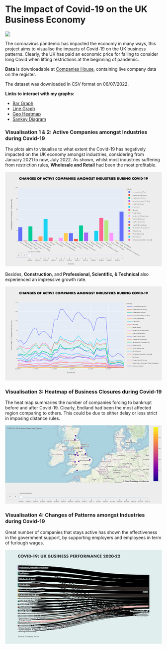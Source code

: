 # The Impact of Covid-19 on the UK Business Economy

<img src="https://blog.yelp.com/wp-content/uploads/2020/04/Generic-COVID-Banner.png" align="center" width="500"/></a>

The coronavirus pandemic has impacted the economy in many ways, this project aims to visualise the impacts of Covid-19 on the UK business patterns. Clearly, the UK has paid an economic price for failing to consider long Covid when lifting restrictions at the beginning of pandemic.

**Data** is downloadable at [Companies House](http://download.companieshouse.gov.uk/en_output.html), containing live company data on the register.

The dataset was downloaded in CSV format on 06/07/2022.

**Links to interact with my graphs:**

 - [Bar Graph](https://vytknguyen.github.io/Covid-19-on-UK-Business-Economy/Bar-Active-Companies-Covid-19.html)
 - [Line Graph](https://vytknguyen.github.io/Covid-19-on-UK-Business-Economy/Lines-Active-Companies-During-Covid-19-Line.html)
 - [Geo Heatmap](https://vytknguyen.github.io/Covid-19-on-UK-Business-Economy/GeoHeatmap-UK-Business-Closures-Covid-19.html)
 - [Sankey Diagram](https://vytknguyen.github.io/Covid-19-on-UK-Business-Economy/Diagram-UK-Industry-Performance-Covid19.html)


### Visualisation 1 & 2: Active Companies amongst Industries during Covid-19 

The plots aim  to visualise to what extent the Covid-19 has negatively impacted on the UK economy amongst industries, considering from January 2021 to now, July 2022. As shown, whilst most industries suffering from restriction rules, **Wholesale and Retail** had been the most profitable.

<img src="https://github.com/vytknguyen/Covid-19-on-UK-Business-Economy/blob/main/docs/Bar-Active-Companies-Covid-19.png?raw=true"/></a>

Besides, **Construction**, and **Professional, Scientific, & Technical** also experienced an impressive growth rate.

<img src="https://github.com/vytknguyen/Covid-19-on-UK-Business-Economy/blob/main/docs/Lines-Active-Companies-During-Covid-19-Line.png?raw=true"/></a>


### Visualisation 3: Heatmap of Business Closures during Covid-19 

The heat map summaries the number of companies forcing to bankrupt before and after Covid-19. Clearly, Endland had been the most affected region comparing to others. This could be due to either delay or less strict in imposing distance rules.

<img src="https://github.com/vytknguyen/Covid-19-on-UK-Business-Economy/blob/main/docs/GeoHeatmap-UK-Business-Closures-Covid-19.png?raw=true"/></a>


### Visualisation 4: Changes of Patterns amongst Industries during Covid-19 

Great number of companies that stays active has shown the effectiveness in the government support, by supporting employers and employees in term of furlough wages.

<img src="https://github.com/vytknguyen/Covid-19-on-UK-Business-Economy/blob/main/docs/Diargam-UK-Industry-Performance-Covid19.png?raw=true"/></a>


